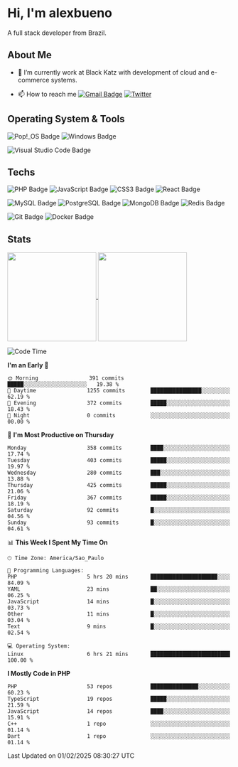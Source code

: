 # Hi, I'm alexbueno

A full stack developer from Brazil.

## About Me

- 🌱 I’m currently work at Black Katz with development of cloud and e-commerce systems.

- 📫 How to reach me [![Gmail Badge](https://img.shields.io/badge/-gmail-c14438?style=for-the-badge&logo=Gmail&logoColor=ffffff)](mailto:alexsandrofbueno@gmail.com) [![Twitter](https://img.shields.io/badge/twitter-1DA1F2.svg?style=for-the-badge&logo=twitter&logoColor=ffffff)](https://twitter.com/Alex_Bueno_7)

## Operating System & Tools

![Pop!_OS Badge](https://img.shields.io/badge/Pop!__OS-48B9C7?logo=popos&logoColor=fff&style=flat)
![Windows Badge](https://img.shields.io/badge/Windows-0078D6?logo=windows&logoColor=fff&style=flat)

![Visual Studio Code Badge](https://img.shields.io/badge/Visual%20Studio%20Code-007ACC?logo=visualstudiocode&logoColor=fff&style=flat)

## Techs

![PHP Badge](https://img.shields.io/badge/PHP-777BB4?logo=php&logoColor=fff&style=flat)
![JavaScript Badge](https://img.shields.io/badge/JavaScript-F7DF1E?logo=javascript&logoColor=000&style=flat)
![CSS3 Badge](https://img.shields.io/badge/CSS3-1572B6?logo=css3&logoColor=fff&style=flat)
![React Badge](https://img.shields.io/badge/React-61DAFB?logo=react&logoColor=000&style=flat)

![MySQL Badge](https://img.shields.io/badge/MySQL-4479A1?logo=mysql&logoColor=fff&style=flat)
![PostgreSQL Badge](https://img.shields.io/badge/PostgreSQL-4169E1?logo=postgresql&logoColor=fff&style=flat)
![MongoDB Badge](https://img.shields.io/badge/MongoDB-47A248?logo=mongodb&logoColor=fff&style=flat)
![Redis Badge](https://img.shields.io/badge/Redis-DC382D?logo=redis&logoColor=fff&style=flat)

![Git Badge](https://img.shields.io/badge/Git-F05032?logo=git&logoColor=fff&style=flat)
![Docker Badge](https://img.shields.io/badge/Docker-2496ED?logo=docker&logoColor=fff&style=flat)


## Stats

<a href="https://github.com/anuraghazra/github-readme-stats">
  <img height=200 align="center" src="https://github-readme-stats.vercel.app/api?username=alexbueno7&theme=dark" />
</a>
<a href="https://github.com/anuraghazra/convoychat">
  <img height=200 align="center" src="https://github-readme-stats.vercel.app/api/top-langs?username=alexbueno7&layout=compact&langs_count=8&card_width=320&theme=dark" />
</a>

<!--START_SECTION:waka-->
![Code Time](http://img.shields.io/badge/Code%20Time-1%2C279%20hrs%2059%20mins-blue)

**I'm an Early 🐤** 

```text
🌞 Morning                391 commits         █████░░░░░░░░░░░░░░░░░░░░   19.38 % 
🌆 Daytime                1255 commits        ████████████████░░░░░░░░░   62.19 % 
🌃 Evening                372 commits         █████░░░░░░░░░░░░░░░░░░░░   18.43 % 
🌙 Night                  0 commits           ░░░░░░░░░░░░░░░░░░░░░░░░░   00.00 % 
```
📅 **I'm Most Productive on Thursday** 

```text
Monday                   358 commits         ████░░░░░░░░░░░░░░░░░░░░░   17.74 % 
Tuesday                  403 commits         █████░░░░░░░░░░░░░░░░░░░░   19.97 % 
Wednesday                280 commits         ███░░░░░░░░░░░░░░░░░░░░░░   13.88 % 
Thursday                 425 commits         █████░░░░░░░░░░░░░░░░░░░░   21.06 % 
Friday                   367 commits         █████░░░░░░░░░░░░░░░░░░░░   18.19 % 
Saturday                 92 commits          █░░░░░░░░░░░░░░░░░░░░░░░░   04.56 % 
Sunday                   93 commits          █░░░░░░░░░░░░░░░░░░░░░░░░   04.61 % 
```


📊 **This Week I Spent My Time On** 

```text
🕑︎ Time Zone: America/Sao_Paulo

💬 Programming Languages: 
PHP                      5 hrs 20 mins       █████████████████████░░░░   84.09 % 
YAML                     23 mins             ██░░░░░░░░░░░░░░░░░░░░░░░   06.25 % 
JavaScript               14 mins             █░░░░░░░░░░░░░░░░░░░░░░░░   03.73 % 
Other                    11 mins             █░░░░░░░░░░░░░░░░░░░░░░░░   03.04 % 
Text                     9 mins              █░░░░░░░░░░░░░░░░░░░░░░░░   02.54 % 

💻 Operating System: 
Linux                    6 hrs 21 mins       █████████████████████████   100.00 % 
```

**I Mostly Code in PHP** 

```text
PHP                      53 repos            ███████████████░░░░░░░░░░   60.23 % 
TypeScript               19 repos            █████░░░░░░░░░░░░░░░░░░░░   21.59 % 
JavaScript               14 repos            ████░░░░░░░░░░░░░░░░░░░░░   15.91 % 
C++                      1 repo              ░░░░░░░░░░░░░░░░░░░░░░░░░   01.14 % 
Dart                     1 repo              ░░░░░░░░░░░░░░░░░░░░░░░░░   01.14 % 
```




 Last Updated on 01/02/2025 08:30:27 UTC
<!--END_SECTION:waka-->

